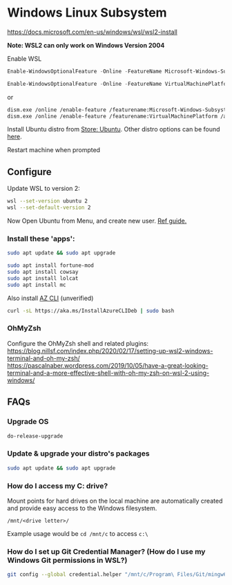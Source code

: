
# Windows Linux Subsystem 
https://docs.microsoft.com/en-us/windows/wsl/wsl2-install

**Note: WSL2 can only work on Windows Version 2004**

Enable WSL

```powershell
Enable-WindowsOptionalFeature -Online -FeatureName Microsoft-Windows-Subsystem-Linux -All -NoRestart

Enable-WindowsOptionalFeature -Online -FeatureName VirtualMachinePlatform -All -NoRestart
```

or 
```bash
dism.exe /online /enable-feature /featurename:Microsoft-Windows-Subsystem-Linux /all /norestart
dism.exe /online /enable-feature /featurename:VirtualMachinePlatform /all /norestart
```

Install Ubuntu distro from [Store: Ubuntu](https://www.microsoft.com/en-us/p/ubuntu/9nblggh4msv6). Other distro options can be found [here](https://docs.microsoft.com/en-us/windows/wsl/install-win10#install-your-linux-distribution-of-choice). 

Restart machine when prompted

## Configure

Update WSL to version 2:
```bash
wsl --set-version ubuntu 2
wsl --set-default-version 2
```

Now Open Ubuntu from Menu, and create new user. [Ref guide.](https://docs.microsoft.com/en-us/windows/wsl/initialize-distro)

### Install these 'apps':
```bash
sudo apt update && sudo apt upgrade

sudo apt install fortune-mod
sudo apt install cowsay
sudo apt install lolcat
sudo apt install mc
```

Also install [AZ CLI](https://docs.microsoft.com/en-us/cli/azure/install-azure-cli-apt?view=azure-cli-latest) (unverified)
```bash
curl -sL https://aka.ms/InstallAzureCLIDeb | sudo bash
```

### OhMyZsh

Configure the OhMyZsh shell and related plugins:
https://blog.nillsf.com/index.php/2020/02/17/setting-up-wsl2-windows-terminal-and-oh-my-zsh/
https://pascalnaber.wordpress.com/2019/10/05/have-a-great-looking-terminal-and-a-more-effective-shell-with-oh-my-zsh-on-wsl-2-using-windows/


## FAQs

### Upgrade OS
```bash
do-release-upgrade
```

### Update & upgrade your distro's packages
```bash
sudo apt update && sudo apt upgrade
```

### How do I access my C: drive?
Mount points for hard drives on the local machine are automatically created and provide easy access to the Windows filesystem.

`/mnt/<drive letter>/`

Example usage would be `cd /mnt/c` to access `c:\`

### How do I set up Git Credential Manager? (How do I use my Windows Git permissions in WSL?)

```bash
git config --global credential.helper "/mnt/c/Program\ Files/Git/mingw64/libexec/git-core/git-credential-manager.exe"
```